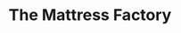 ---
title: "The Mattress Factory"
url: /philadelphia/the-mattress-factory/
shop: department store
---
